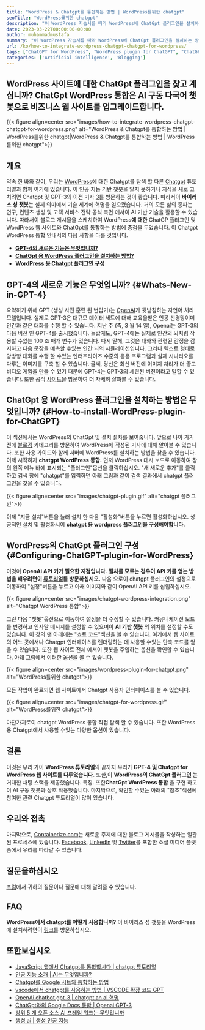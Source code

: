 ```yaml
---
title: "WordPress & Chatgpt를 통합하는 방법 | WordPress를위한 chatgpt" 
seoTitle: "WordPress를위한 chatgpt" 
description: "이 WordPress 자습서를 따라 WordPress에 ChatGpt 플러그인을 설치하는 방법을 알아보십시오. WordPress 사이트의 ChatGpt를 설치하여 사용자 경험을 향상시킬 수 있습니다." 
date: 2023-03-22T00:00:00+00:00
author: muhammadmustafa
summary: "이 WordPress 자습서를 따라 WordPress에 ChatGpt 플러그인을 설치하는 방법을 알아보십시오. WordPress 사이트의 ChatGpt를 설치하여 사용자 경험을 향상시킬 수 있습니다." 
url: /ko/how-to-integrate-wordpress-chatgpt-chatgpt-for-wordpress/
tags: ["ChatGPT for WordPress", "WordPress plugin for ChatGPT", "ChatGPT plugin for WordPress", "ChatGPT WordPress integration", "WordPress tutorial,", "ChatGPT plugin"]
categories: ['Artificial intelligence', 'Blogging']
---
```


## WordPress 사이트에 대한 ChatGpt 플러그인을 찾고 계십니까? ChatGpt WordPress 통합은 AI 구동 다국어 챗봇으로 비즈니스 웹 사이트를 업그레이드합니다.

{{< figure align=center src="images/how-to-integrate-wordpress-chatgpt-chatgpt-for-wordpress.png" alt="WordPress & Chatgpt를 통합하는 방법 | WordPress를위한 chatgpt|WordPress & Chatgpt를 통합하는 방법 | WordPress를위한 chatgpt">}}


## 개요
약속 한 바와 같이, 우리는 [WordPress][2]에 대한 Chatgpt를 탐색 할 다른 [Chatgpt][1] 튜토리얼과 함께 여기에 있습니다. 이 인공 지능 기반 챗봇을 알지 못하거나 지식을 새로 고치려면 Chatgpt 및 GPT-3의 이전 기사 [3]를 방문하는 것이 좋습니다. 따라서이 **바이러스 성 챗봇**는 실제 의미에서 기술 세계에 혁명을 일으켰습니다. 거의 모든 삶의 종파는 연구, 컨텐츠 생성 및 고객 서비스 전략 공식 측면 에서이 AI 기반 기술을 활용할 수 있습니다. 따라서이 블로그 게시물을 스케치하여 WordPress**에 대한** ChatGP 플러그인 및 WordPress 웹 사이트와 ChatGpt를 통합하는 방법에 중점을 두었습니다.
이 Chatgpt WordPress 통합 안내서의 다음 사항을 다룰 것입니다.
* **[GPT-4의 새로운 기능은 무엇입니까?][4]** 
* **[ChatGpt 용 WordPress 플러그인을 설치하는 방법?][5]** 
* **[WordPress 용 Chatgpt 플러그인 구성][6]** 

## GPT-4의 새로운 기능은 무엇입니까? {#Whats-New-in-GPT-4}

요약하기 위해 GPT (생성 사전 훈련 된 변압기)는 [OpenAI][7]가 뒷받침하는 자연어 처리 모델입니다. 실제로 GPT-3은 대규모 데이터 세트에 대해 교육을받은 인공 신경망이며 인간과 같은 대화를 수행 할 수 있습니다. 지난 주 (즉, 3 월 14 일), Openai는 GPT-3의 다음 버전 인 GPT-4를 출시했습니다. 놀랍게도, GPT-4에는 실제로 인간의 뇌처럼 작용할 수있는 100 조 매개 변수가 있습니다. 다시 말해, 그것은 대화와 관련된 감정을 감지하고 다음 문장을 예측할 수있는 인간 뇌의 시뮬레이션입니다.
그러나 텍스트 형태로 양방향 대화를 수행 할 수있는 엔터프라이즈 수준의 응용 프로그램과 실제 시나리오를 다루는 이미지를 구축 할 수 있습니다. 글쎄, 당신은 최신 버전에 이미지 처리가 더 좋고 비디오 게임을 만들 수 있기 때문에 GPT-4는 GPT-3의 세련된 버전이라고 말할 수 있습니다. 또한 공식 [사이트][8]을 방문하여 더 자세히 살펴볼 수 있습니다.

## ChatGpt 용 WordPress 플러그인을 설치하는 방법은 무엇입니까? {#How-to-install-WordPress-plugin-for-ChatGPT}

이 섹션에서는 WordPress의 ChatGpt 및 설치 절차를 보여줍니다. 앞으로 나아 가기 전에 [블로깅][22] 카테고리를 방문하여 WordPress에 작성된 기사에 대해 알아볼 수 있습니다. 또한 사용 가이드와 함께 서버에 WordPress를 설치하는 방법을 찾을 수 있습니다.
이제 시작하자 **chatgpt WordPress 통합.** 
먼저 WordPress 대시 보드로 이동하여 창의 왼쪽 메뉴 바에 표시되는 "플러그인"옵션을 클릭하십시오.
"새 새로운 추가"를 클릭하고 검색 창에 "chatgpt"를 입력하면 아래 그림과 같이 검색 결과에서 chatgpt 플러그인을 찾을 수 있습니다.

{{< figure align=center src="images/chatgpt-plugin.gif" alt="chatgpt 플러그인">}}

이제 "지금 설치"버튼을 눌러 설치 한 다음 "활성화"버튼을 누르면 활성화하십시오. 성공적인 설치 및 활성화시이 **chatgpt 용 wordpress 플러그인을 구성해야합니다.** 

## WordPress의 ChatGpt 플러그인 구성 {#Configuring-ChatGPT-plugin-for-WordPress}

이것이 **OpenAi API 키가 필요한 지점입니다.** 
**절차를 모르는 경우이 API 키를 얻는 방법을 배우려면이 [튜토리얼][9]를 방문하십시오.** 
다음 으로이 chatgpt 플러그인의 설정으로 이동하여 "설정"버튼을 누르고 아래 이미지와 같이 OpenAI API 키를 삽입하십시오.

{{< figure align=center src="images/chatgpt-wordpress-integration.png" alt="Chatgpt WordPress 통합">}}

그런 다음 "챗봇"옵션으로 이동하여 설정을 더 수정할 수 있습니다. 커뮤니케이션 모드를 변경하고 인사말 메시지를 설정할 수 있으며이 **AI 기반 챗봇** 의 위치를 ​​설정할 수도 있습니다. 이 창의 맨 아래에는 "쇼트 코드"섹션을 볼 수 있습니다. 여기에서 웹 사이트의 어느 곳에서나 Chatgpt 인터페이스를 렌더링하는 데 사용할 수있는 단축 코드를 얻을 수 있습니다. 또한 웹 사이트 전체 에서이 챗봇을 주입하는 옵션을 확인할 수 있습니다. 아래 그림에서 이러한 옵션을 볼 수 있습니다.

{{< figure align=center src="images/wordpress-plugin-for-chatgpt.png" alt="WordPress를위한 chatgpt">}}

모든 작업이 완료되면 웹 사이트에서 Chatgpt 사용자 인터페이스를 볼 수 있습니다.

{{< figure align=center src="images/chatgpt-for-wordpress.gif" alt="WordPress를위한 chatgpt">}}

마찬가지로이 chatgpt WordPress 통합 직접 탐색 할 수 있습니다. 또한 WordPress 용 Chatgpt에서 사용할 수있는 다양한 옵션이 있습니다.

## 결론
이것은 우리 가이 **WordPress 튜토리얼**의 끝까지 우리가 **GPT-4 및 Chatgpt for WordPress 웹 사이트를 다루었습니다.** 또한,이 **WordPress의 ChatGpt 플러그인** 는 거대한 채팅 스택을 제공했습니다. 특징. 또한**ChatGpt WordPress 통합** 을 구현 하고이 AI 구동 챗봇과 상호 작용했습니다. 마지막으로, 확인할 수있는 아래의 "참조"섹션에 참여한 관련 Chatgpt 튜토리얼이 많이 있습니다.

## 우리와 접촉
마지막으로, [Containerize.com][10]는 새로운 주제에 대한 블로그 게시물을 작성하는 일관된 프로세스에 있습니다. [Facebook][11], [LinkedIn][12] 및 [Twitter][13]를 포함한 소셜 미디어 플랫폼에서 우리를 따라갈 수 있습니다.

## 질문을하십시오
[포럼][14]에서 귀하의 질문이나 질문에 대해 알려줄 수 있습니다.

## FAQ
**WordPress에서 chatgpt를 어떻게 사용합니까?** 
이 바이러스 성 챗봇을 WordPress에 설치하려면이 [링크][5]를 방문하십시오.

## 또한보십시오
 * [JavaScript 앱에서 Chatgpt를 통합합시다 | chatgpt 튜토리얼][15]
 * [인공 지능 소개 | AI는 무엇입니까?][16]
 * [Chatgpt를 Google 시트와 통합하는 방법][17]
 * [vscode에서 chatgpt를 사용하는 방법 | VSCODE 확장 코드 GPT][18]
 * [OpenAi chatbot gpt-3 | chatgpt an ai 혁명][1]
 * [ChatGpt와의 Google Docs 통합 | Openai GPT-3][19]
 * [상위 5 개 오픈 소스 AI 프레임 워크는 무엇입니까][20]
 * [생성 ai | 생성 인공 지능][21]



[1]: https://blog.containerize.com/what-is-openai-chatbot-gpt-3-chatgpt-an-ai-revolution/
[2]: https://products.containerize.com/blogging/wordpress/
[3]: https://blog.containerize.com/categories/artificial-intelligence/
[4]: #Whats-New-in-GPT-4
[5]: #How-to-install-WordPress-plugin-for-ChatGPT
[6]: #Configuring-ChatGPT-plugin-for-WordPress
[7]: https://openai.com/
[8]: https://chat.openai.com/
[9]: https://blog.containerize.com/how-to-use-chatgpt-in-vscode-the-vscode-extension-codegpt/#Retrieve-OpenAI-API-Key-configure-CodeGPT-
[10]: https://www.containerize.com/
[11]: https://web.facebook.com/containerize
[12]: https://www.linkedin.com/company/containerize/
[13]: https://twitter.com/containerize_co
[14]: https://forum.containerize.com/
[15]: https://blog.containerize.com/lets-integrate-chatgpt-in-javascript-app-chatgpt-tutorial/
[16]: https://blog.containerize.com/artificial-intelligence/an-introduction-to-artificial-intelligence-what-is-ai/
[17]: https://blog.containerize.com/artificial-intelligence/integrate-chatgpt-with-google-sheets/
[18]: https://blog.containerize.com/artificial-intelligence/how-to-use-chatgpt-in-vscode-the-vscode-extension-codegpt/
[19]: https://blog.containerize.com/artificial-intelligence/google-docs-integration-with-chatgpt/
[20]: https://blog.containerize.com/artificial-intelligence/top-5-open-source-ai-frameworks/
[21]: https://blog.containerize.com/artificial-intelligence/what-is-generative-ai-generative-artificial-intelligence/
[22]: https://blog.containerize.com/categories/blogging/
